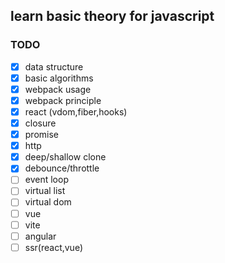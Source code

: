 ## learn basic theory for javascript

### TODO

- [x] data structure
- [x] basic algorithms
- [x] webpack usage
- [x] webpack principle
- [x] react (vdom,fiber,hooks)
- [x] closure 
- [x] promise
- [x] http
- [x] deep/shallow clone
- [x] debounce/throttle
- [ ] event loop
- [ ] virtual list
- [ ] virtual dom
- [ ] vue
- [ ] vite
- [ ] angular
- [ ] ssr(react,vue)
